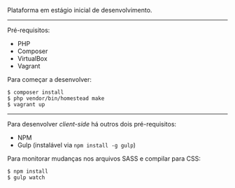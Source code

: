 Plataforma em estágio inicial de desenvolvimento.

---

Pré-requisitos:

- PHP
- Composer
- VirtualBox
- Vagrant

Para começar a desenvolver:

```
$ composer install
$ php vendor/bin/homestead make
$ vagrant up
```

---

Para desenvolver *client-side* há outros dois pré-requisitos:

- NPM
- Gulp (instalável via `npm install -g gulp`)

Para monitorar mudanças nos arquivos SASS e compilar para CSS:

```
$ npm install
$ gulp watch
```
